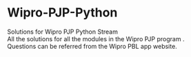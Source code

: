 # Wipro-PJP-Python
Solutions for Wipro PJP Python Stream  
All the solutions for all the modules in the Wipro PJP program .   
Questions can be referred from the Wipro PBL app website.
